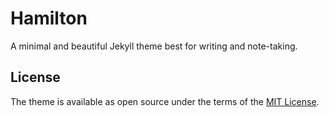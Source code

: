 # Hamilton
A minimal and beautiful Jekyll theme best for writing and note-taking.

## License
The theme is available as open source under the terms of the [MIT License](LICENSE.txt).
